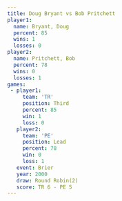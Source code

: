 ```yaml
---
title: Doug Bryant vs Bob Pritchett
player1:              
  name: Bryant, Doug  
  percent: 85         
  wins: 1             
  losses: 0           
player2:              
  name: Pritchett, Bob
  percent: 78         
  wins: 0             
  losses: 1           
games:
 - player1:         
     team: 'TR'     
     position: Third
     percent: 85    
     win: 1         
     loss: 0        
   player2:        
     team: 'PE'    
     position: Lead
     percent: 78   
     win: 0        
     loss: 1       
   event: Brier        
   year: 2000          
   draw: Round Robin(2)
   score: TR 6 - PE 5  
---
```

